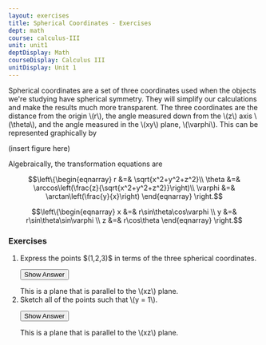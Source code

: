 ```yaml
---
layout: exercises
title: Spherical Coordinates - Exercises
dept: math
course: calculus-III
unit: unit1
deptDisplay: Math
courseDisplay: Calculus III
unitDisplay: Unit 1
---
```


Spherical coordinates are a set of three coordinates used when the objects we're studying have spherical symmetry. They will simplify our calculations and make the results much more transparent. The three coordinates are the distance from the origin \\(r\\), the angle measured down from the \\(z\\) axis \\(\theta\\), and the angle measured in the \\(xy\\) plane, \\(\varphi\\). This can be represented graphically by 

(insert figure here)

Algebraically, the transformation equations are 

$$\left\{\begin{eqnarray}
r &=& \sqrt{x^2+y^2+z^2}\\
\theta &=& \arccos\left(\frac{z}{\sqrt{x^2+y^2+z^2}}\right)\\
\varphi &=& \arctan\left(\frac{y}{x}\right)
\end{eqnarray} \right.$$

$$\left\{\begin{eqnarray}
x &=& r\sin\theta\cos\varphi \\
y &=& r\sin\theta\sin\varphi \\
z &=& r\cos\theta \end{eqnarray} \right.$$



### Exercises

<ol>
<li> <div> Express the points $(1,2,3)$ in terms of the three spherical coordinates. </div>

<button onclick="myFunction('answer1')" class="answerButton">Show Answer</button>
<div  id="answer1" class="answer">
This is a plane that is parallel to the \(xz\) plane. 
</div> </li>
<li> <div> Sketch all of the points such that \(y = 1\). </div>

<button onclick="myFunction('answer2')" class="answerButton">Show Answer</button>
<div  id="answer2" class="answer">
This is a plane that is parallel to the \(xz\) plane. 
</div> </li>
</ol>
